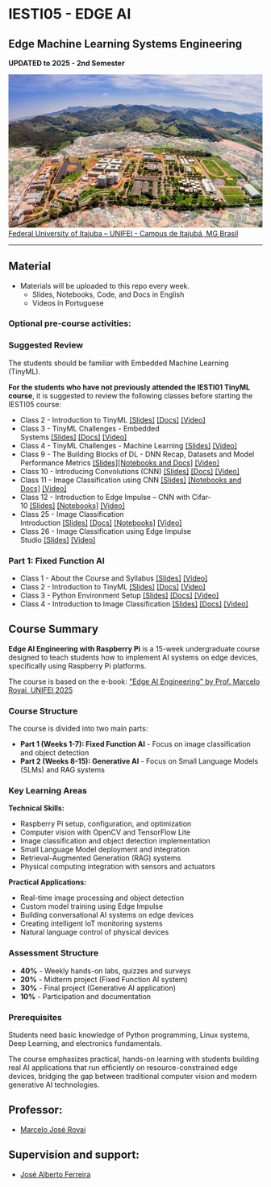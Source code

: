# IESTI05 - EDGE AI
## Edge Machine Learning Systems Engineering
**UPDATED to 2025 - 2nd Semester**

<img src='UNIFEI.jpg'/>
<figcaption><a href='https://unifei.edu.br/iesti/'>Federal University of Itajuba – UNIFEI - Campus de Itajubá, MG Brasil</a></figcaption>
<hr>

## Material 
- Materials will be uploaded to this repo every week.
  - Slides, Notebooks, Code, and Docs in English 
  - Videos in Portuguese

### Optional pre-course activities:
<h3>Suggested Review</h3>
<p>The students should be familiar with Embedded Machine Learning (TinyML).</p>
<p><strong>For the students who have not previously attended the IESTI01 TinyML
    course</strong>, it is suggested to review the following classes before
  starting the IESTI05 course:</p>
<ul>
  <li>Class 2 - Introduction to TinyML <a
      href="https://github.com/Mjrovai/UNIFEI-IESTI01-TinyML/blob/main/00_Curse_Folder/1_Fundamentals/Class_02/IESTI01_TinyML_class_2.pdf">[Slides]</a> <a
      href="https://github.com/Mjrovai/UNIFEI-IESTI01-TinyML/blob/main/00_Curse_Folder/1_Fundamentals/Class_02/docs">[Docs]</a> <a
      href="https://youtu.be/ozeL9a8xNXk" rel="nofollow">[Video]</a></li>
  <li>Class 3 - TinyML Challenges - Embedded Systems <a
      href="https://github.com/Mjrovai/UNIFEI-IESTI01-TinyML/blob/main/00_Curse_Folder/1_Fundamentals/Class_03/IESTI01_TinyML_class_3.pdf">[Slides]</a> <a
      href="https://github.com/Mjrovai/UNIFEI-IESTI01-TinyML/blob/main/00_Curse_Folder/1_Fundamentals/Class_03/docs">[Docs]</a> <a
      href="https://youtu.be/jumIhJMitSM" rel="nofollow">[Video]</a></li>
  <li>Class 4 - TinyML Challenges - Machine Learning <a
      href="https://github.com/Mjrovai/UNIFEI-IESTI01-TinyML/blob/main/00_Curse_Folder/1_Fundamentals/Class_04/IESTI01_TinyML_class_4.pdf">[Slides]</a> <a
      href="https://youtu.be/N1OWXpL4jMM" rel="nofollow">[Video]</a></li>
  <li>Class 9 - The Building Blocks of DL - DNN Recap, Datasets and Model
    Performance Metrics <a
      href="https://github.com/Mjrovai/UNIFEI-IESTI01-TinyML/blob/main/00_Curse_Folder/1_Fundamentals/Class_09/IESTI01_TinyML_class_9.pdf">[Slides]</a><a
      href="https://github.com/Mjrovai/UNIFEI-IESTI01-TinyML/blob/main/00_Curse_Folder/1_Fundamentals/Class_09">[Notebooks
      and Docs]</a> <a href="https://youtu.be/bQjIZc9iWhw"
      rel="nofollow">[Video]</a></li>
  <li>Class 10 - Introducing Convolutions (CNN) <a
      href="https://github.com/Mjrovai/UNIFEI-IESTI01-TinyML/blob/main/00_Curse_Folder/1_Fundamentals/Class_10/IESTI01_TinyML_class_10.pdf">[Slides]</a> <a
      href="https://github.com/Mjrovai/UNIFEI-IESTI01-TinyML/blob/main/00_Curse_Folder/1_Fundamentals/Class_10">[Docs]</a> <a
      href="https://youtu.be/swAs2-RuTpQ" rel="nofollow">[Video]</a></li>
  <li>Class 11 - Image Classification using CNN <a
      href="https://github.com/Mjrovai/UNIFEI-IESTI01-TinyML/blob/main/00_Curse_Folder/1_Fundamentals/Class_11/IESTI01_TinyML_class_11.pdf">[Slides]</a> <a
      href="https://github.com/Mjrovai/UNIFEI-IESTI01-TinyML/blob/main/00_Curse_Folder/1_Fundamentals/Class_11">[Notebooks
      and Docs]</a> <a href="https://youtu.be/GYGlD9mj7oo"
      rel="nofollow">[Video]</a></li>
  <li>Class 12 - Introduction to Edge Impulse – CNN with Cifar-10 <a
      href="https://github.com/Mjrovai/UNIFEI-IESTI01-TinyML/blob/main/00_Curse_Folder/1_Fundamentals/Class_12/IESTI01_TinyML_class_12.pdf">[Slides]</a> <a
      href="https://github.com/Mjrovai/UNIFEI-IESTI01-TinyML/blob/main/00_Curse_Folder/1_Fundamentals/Class_12">[Notebooks]</a> <a
      href="https://youtu.be/f0o8vkudAkc" rel="nofollow">[Video]</a></li>
  <li>Class 25 - Image Classification Introduction <a
      href="https://github.com/Mjrovai/UNIFEI-IESTI01-TinyML/blob/main/00_Curse_Folder/2_Applications_Deploy/Class_25/IESTI01_TinyML_class_25.pdf">[Slides]</a> <a
      href="https://github.com/Mjrovai/UNIFEI-IESTI01-TinyML/blob/main/00_Curse_Folder/2_Applications_Deploy/Class_25/docs">[Docs]</a> <a
      href="https://github.com/Mjrovai/UNIFEI-IESTI01-TinyML/blob/main/00_Curse_Folder/2_Applications_Deploy/Class_25">[Notebooks]</a> <a
      href="https://youtu.be/A6wdJzEXNzM" rel="nofollow">[Video]</a></li>
  <li>Class 26 - Image Classification using Edge Impulse Studio <a
      href="https://github.com/Mjrovai/UNIFEI-IESTI01-TinyML/blob/main/00_Curse_Folder/2_Applications_Deploy/Class_26/IESTI01_TinyML_class_26.pdf">[Slides]</a> <a
      href="https://youtu.be/x439ha4gg2g" rel="nofollow">[Video]</a></li>
</ul>

### Part 1: Fixed Function AI  
+ Class 1 - About the Course and Syllabus [[Slides]](00_Curso_Folder/1-Fixed_Function_AI/Class_01/1-Introduction_to_Edge_MLSys_Eng.pdf) [[Video]](https://youtu.be/HOwoKR1cu3I)
+ Class 2 - Introduction to TinyML [[Slides]](00_Curso_Folder/1-Fixed_Function_AI/Class_02/2-Introduction_Linux.pdf) [[Docs]](00_Curso_Folder/1-Fixed_Function_AI/Class_02/docs/) [[Video]](https://youtu.be/iiBGlsGSiwY)
+ Class 3 - Python Environment Setup [[Slides]](00_Curso_Folder/1-Fixed_Function_AI/Class_03/3-Setup_Python_env.pdf) [[Docs]](00_Curso_Folder/1-Fixed_Function_AI/Class_03/docs/) [[Video]]()
+ Class 4 - Introduction to Image Classification [[Slides]](00_Curso_Folder/1-Fixed_Function_AI/Class_04/4-Image_Class_intro.pdf) [[Docs]](00_Curso_Folder/1-Fixed_Function_AI/Class_04/docs/) [[Video]]()

<h2>Course Summary</h2>
<p><strong>Edge AI Engineering with Raspberry Pi</strong> is a 15-week
  undergraduate course designed to teach students how to implement AI systems on
  edge devices, specifically using Raspberry Pi platforms.</p>
<p>The course is based on the e-book: <a
    href="https://mjrovai.github.io/EdgeML_Made_Ease_ebook/">"Edge AI
    Engineering" by Prof. Marcelo Rovai, UNIFEI 2025</a></p>
<h3><strong>Course Structure</strong></h3>
<p>The course is divided into two main parts:</p>
<ul>
  <li><strong>Part 1 (Weeks 1-7): Fixed Function AI</strong> - Focus on image
    classification and object detection</li>
  <li><strong>Part 2 (Weeks 8-15): Generative AI</strong> - Focus on Small
    Language Models (SLMs) and RAG systems</li>
</ul>
<p></p>
<h3><strong>Key Learning Areas</strong></h3>
<p><strong>Technical Skills:</strong></p>
<ul>
  <li>Raspberry Pi setup, configuration, and optimization</li>
  <li>Computer vision with OpenCV and TensorFlow Lite</li>
  <li>Image classification and object detection implementation</li>
  <li>Small Language Model deployment and integration</li>
  <li>Retrieval-Augmented Generation (RAG) systems</li>
  <li>Physical computing integration with sensors and actuators</li>
</ul>
<p></p>
<p><strong>Practical Applications:</strong></p>
<ul>
  <li>Real-time image processing and object detection</li>
  <li>Custom model training using Edge Impulse</li>
  <li>Building conversational AI systems on edge devices</li>
  <li>Creating intelligent IoT monitoring systems</li>
  <li>Natural language control of physical devices</li>
</ul>
<p></p>
<h3><strong>Assessment Structure</strong></h3>
<ul>
  <li><strong>40%</strong> - Weekly hands-on labs, quizzes and surveys</li>
  <li><strong>20%</strong> - Midterm project (Fixed Function AI system)</li>
  <li><strong>30%</strong> - Final project (Generative AI application)</li>
  <li><strong>10%</strong> - Participation and documentation</li>
</ul>
<p></p>
<h3><strong>Prerequisites</strong></h3>
<p>Students need basic knowledge of Python programming, Linux systems, Deep
  Learning, and electronics fundamentals.</p>
<p>The course emphasizes practical, hands-on learning with students building
  real AI applications that run efficiently on resource-constrained edge
  devices, bridging the gap between traditional computer vision and modern
  generative AI technologies.</p>

## Professor:
+ [Marcelo José Rovai](http://lattes.cnpq.br/4234592863079468)

## Supervision and support:
+ [José Alberto Ferreira](http://lattes.cnpq.br/8319509175327154)
